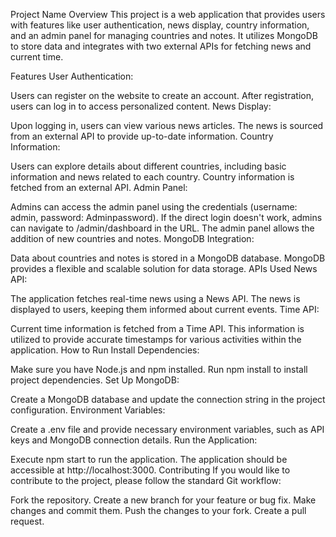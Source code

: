 Project Name
Overview
This project is a web application that provides users with features like user authentication, news display, country information, and an admin panel for managing countries and notes. It utilizes MongoDB to store data and integrates with two external APIs for fetching news and current time.

Features
User Authentication:

Users can register on the website to create an account.
After registration, users can log in to access personalized content.
News Display:

Upon logging in, users can view various news articles.
The news is sourced from an external API to provide up-to-date information.
Country Information:

Users can explore details about different countries, including basic information and news related to each country.
Country information is fetched from an external API.
Admin Panel:

Admins can access the admin panel using the credentials (username: admin, password: Adminpassword).
If the direct login doesn't work, admins can navigate to /admin/dashboard in the URL.
The admin panel allows the addition of new countries and notes.
MongoDB Integration:

Data about countries and notes is stored in a MongoDB database.
MongoDB provides a flexible and scalable solution for data storage.
APIs Used
News API:

The application fetches real-time news using a News API.
The news is displayed to users, keeping them informed about current events.
Time API:

Current time information is fetched from a Time API.
This information is utilized to provide accurate timestamps for various activities within the application.
How to Run
Install Dependencies:

Make sure you have Node.js and npm installed.
Run npm install to install project dependencies.
Set Up MongoDB:

Create a MongoDB database and update the connection string in the project configuration.
Environment Variables:

Create a .env file and provide necessary environment variables, such as API keys and MongoDB connection details.
Run the Application:

Execute npm start to run the application.
The application should be accessible at http://localhost:3000.
Contributing
If you would like to contribute to the project, please follow the standard Git workflow:

Fork the repository.
Create a new branch for your feature or bug fix.
Make changes and commit them.
Push the changes to your fork.
Create a pull request.
